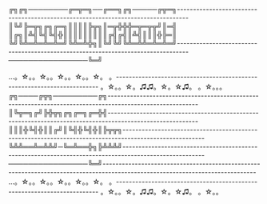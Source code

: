 ╔╗╔╗────────╔═╦═╗──╔══╗╔╗─────╔╦═╗---------------------------------------------------------------------------------
║╚╝╠═╦╗╔╗╔═╗║║║║╠╦╗║═╦╬╬╬═╦═╦╦╝║═╣
║╔╗║╩╣╚╣╚╣╬║║║║║║║║║╔╣╔╣║╩╣║║║╬╠═║
╚╝╚╩═╩═╩═╩═╝╚╩═╩╬╗║╚╝╚╝╚╩═╩╩═╩═╩═╝---------------------------------------------------------------------------------
────────────────╚═╝

...。☆。。☆。。☆。。☆。。☆。 。------------------------------------------------------------------------
。☆。。☆。♫♫。☆。☆♫。 。☆。。。
╔╗────╔╦╗─────────╔╗----------------------------------------------------------------------------------------------------------
║╚╦═╗╔╝╠╬╦╗╔╗╔═╗╔═╬╣----------------------------------------------------------------------------------------------------------
║║║╬╚╣╬║║╔╝║╚╣╬╚╣╬║╠╦╦╗-------------------------------------------------------------------------------------------------------
╚╩╩══╩═╩╩╝─╚═╩══╬╗╠╩╩╩╝-------------------------------------------------------------------------------------------------------
────────────────╚═╝------------------------------------------------------------------------------------------------------------------------------
...。☆。。☆。。☆。。☆。。☆。 。------------------------------------------------------------------------
。☆。。☆。♫♫。☆。☆♫。 。☆。。
